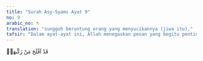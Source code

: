 ```yaml
---
title: "Surah Asy-Syams Ayat 9"
no: 9
arabic_no: ٩
translation: "sungguh beruntung orang yang menyucikannya (jiwa itu),"
tafsir: "Dalam ayat-ayat ini, Allah menegaskan pesan yang begitu pentingnya sehingga untuk itu Ia perlu bersumpah. Pesan itu adalah bahwa orang yang membersihkan dirinya, yaitu mengendalikan dirinya sehingga hanya mengerjakan perbuatan-perbuatan baik, akan beruntung, yaitu bahagia di dunia dan terutama di akhirat. Sedangkan orang yang mengotori dirinya, yaitu mengikuti hawa nafsunya sehingga melakukan perbuatan-perbuatan dosa, akan celaka, yaitu tidak bahagia di dunia dan di akhirat masuk neraka."
---
```

قَدْ اَفْلَحَ مَنْ زَكّٰىهَاۖ